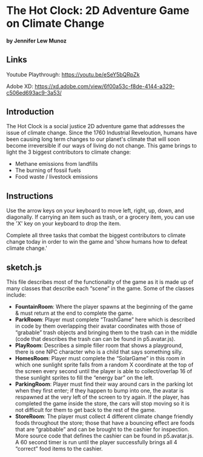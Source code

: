 # The Hot Clock: 2D Adventure Game on Climate Change
#### by Jennifer Lew Munoz

## Links
Youtube Playthrough: https://youtu.be/eSeY5bQRpZk

Adobe XD: https://xd.adobe.com/view/6f00a53c-f8de-4144-a329-c506ed693ac9-3a53/



## Introduction 
The Hot Clock is a social justice 2D adventure game that addresses the issue of climate change. Since the 1760 Industrial Reveloution, humans have been causing long term changes to our planet's climate that will soon become irreversible if our ways of living do not change. This game brings to light the 3 biggest contributors to climate change:

- Methane emissions from landfills
- The burning of fossil fuels
- Food waste / livestock emissions


## Instructions

Use the arrow keys on your keyboard to move left, right, up, down, and diagonally. If carrying an item such as trash, or a grocery item, you can use the 'X' key on your keyboard to drop the item.

Complete all three tasks that combat the biggest contributors to climate change today in order to win the game and 'show humans how to defeat climate change.'



## sketch.js
This file describes most of the functionality of the game as it is made up of many classes that describe each “scene” in the game. Some of the classes include:

- **FountainRoom**: Where the player spawns at the beginning of the game & must return at the end to complete the game.
- **ParkRoom**: Player must complete “TrashGame” here which is described in code by them overlapping their avatar coordinates with those of “grabable” trash objects and bringing them to the trash can in the middle (code that describes the trash can can be found in p5.avatar.js).
- **PlayRoom**: Describes a simple filler room that shows a playground, there is one NPC character who is a child that says something silly.
- **HomesRoom**: Player must complete the “SolarGame” in this room in which one sunlight sprite falls from a random X coordinate at the top of the screen every second until the player is able to collect/overlap 16 of these sunlight sprites to fill the “energy bar” on the left.
- **ParkingRoom**: Player must find their way around cars in the parking lot when they first enter; if they happen to bump into one, the avatar is respawned at the very left of the screen to try again. If the player, has completed the game inside the store, the cars will stop moving so it is not difficult for them to get back to the rest of the game.
- **StoreRoom**: The player must collect 4 different climate change friendly foods throughout the store; those that have a bouncing effect are foods that are “grabbable” and can be brought to the cashier for inspection. More source code that defines the cashier can be found in p5.avatar.js. A 60 second timer is run until the player successfully brings all 4 “correct” food items to the cashier.
